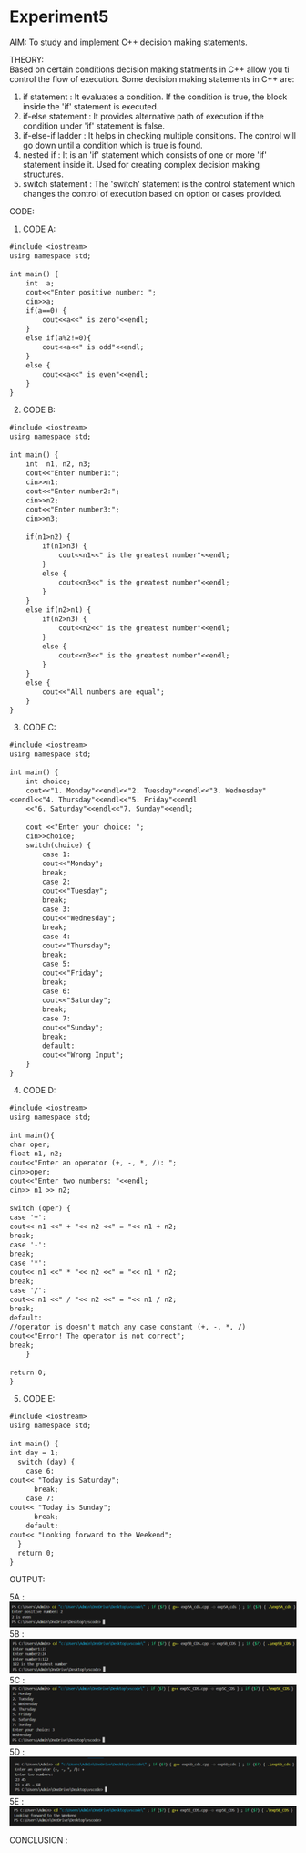# Experiment5

AIM: To study and implement C++ decision making statements. <br>

THEORY: <br>
Based on certain conditions decision making statments in C++ allow you ti control the flow of execution. Some decision making statements in C++ are: <br>
1) if statement : It evaluates a condition. If the condition is true, the block inside the 'if' statement is executed. <br>
2) if-else statement : It provides alternative path of execution if the condition under 'if' statement is false. <br>
3) if-else-if ladder : It helps in checking multiple consitions. The control will go down until a condition which is true is found. <br>
4) nested if : It is an 'if' statement which consists of one or more 'if' statement inside it. Used for creating complex decision making structures. <br>
5) switch statement : The 'switch' statement is the control statement which changes the control of execution based on option or cases provided.

CODE: <BR>
1) CODE A:<BR>
```
#include <iostream>
using namespace std;

int main() {
    int  a;
    cout<<"Enter positive number: ";
    cin>>a;
    if(a==0) {
        cout<<a<<" is zero"<<endl;
    }
    else if(a%2!=0){
        cout<<a<<" is odd"<<endl;
    }
    else {
        cout<<a<<" is even"<<endl;
    }
}
```

2) CODE B: <BR>
```
#include <iostream>
using namespace std;

int main() {
    int  n1, n2, n3;
    cout<<"Enter number1:";
    cin>>n1;
    cout<<"Enter number2:";
    cin>>n2;
    cout<<"Enter number3:";
    cin>>n3;

    if(n1>n2) {
        if(n1>n3) {
            cout<<n1<<" is the greatest number"<<endl;
        }
        else {
            cout<<n3<<" is the greatest number"<<endl;
        }
    }
    else if(n2>n1) {
        if(n2>n3) {
            cout<<n2<<" is the greatest number"<<endl;
        }
        else {
            cout<<n3<<" is the greatest number"<<endl;
        }
    }
    else {
        cout<<"All numbers are equal";
    }
}
```


3) CODE C: <BR>
```
#include <iostream>
using namespace std;

int main() {
    int choice;
    cout<<"1. Monday"<<endl<<"2. Tuesday"<<endl<<"3. Wednesday"<<endl<<"4. Thursday"<<endl<<"5. Friday"<<endl
    <<"6. Saturday"<<endl<<"7. Sunday"<<endl;
    
    cout <<"Enter your choice: ";
    cin>>choice;
    switch(choice) {
        case 1:
        cout<<"Monday";
        break;
        case 2:
        cout<<"Tuesday";
        break;
        case 3:
        cout<<"Wednesday";
        break;
        case 4:
        cout<<"Thursday";
        break;
        case 5:
        cout<<"Friday";
        break;
        case 6:
        cout<<"Saturday";
        break;
        case 7:
        cout<<"Sunday";
        break;
        default:
        cout<<"Wrong Input";
    }
}
```


4) CODE D:  <BR>
```
#include <iostream>
using namespace std;

int main(){
char oper;
float n1, n2;
cout<<"Enter an operator (+, -, *, /): ";
cin>>oper;
cout<<"Enter two numbers: "<<endl;
cin>> n1 >> n2;

switch (oper) {
case '+':
cout<< n1 <<" + "<< n2 <<" = "<< n1 + n2;
break;
case '-':
break;
case '*':
cout<< n1 <<" * "<< n2 <<" = "<< n1 * n2;
break;
case '/':
cout<< n1 <<" / "<< n2 <<" = "<< n1 / n2;
break;
default:
//operator is doesn't match any case constant (+, -, *, /)
cout<<"Error! The operator is not correct";
break;
    }

return 0;
}
```


5) CODE E:<BR>
```
#include <iostream>
using namespace std;

int main() {
int day = 1;
  switch (day) {
    case 6:
cout<< "Today is Saturday";
      break;
    case 7:
cout<< "Today is Sunday";
      break;
    default:
cout<< "Looking forward to the Weekend";
  }
  return 0;
}
```


OUTPUT: <BR>

5A : <BR>
![5A](https://github.com/sarakanyal03/CDS_Experiment5/blob/main/a.png)
5B : <BR>
![5B](https://github.com/sarakanyal03/CDS_Experiment5/blob/main/b.png)
5C : <BR>
![5C](https://github.com/sarakanyal03/CDS_Experiment5/blob/main/c.png)
5D : <BR>
![5D](https://github.com/sarakanyal03/CDS_Experiment5/blob/main/d.png)
5E : <BR>
![5E](https://github.com/sarakanyal03/CDS_Experiment5/blob/main/e.png)

CONCLUSION :  <BR>


